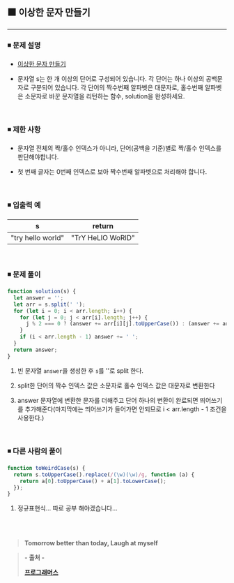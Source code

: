 ## ⬛ 이상한 문자 만들기

---

### ◾ 문제 설명

- [이상한 문자 만들기](https://programmers.co.kr/learn/courses/30/lessons/12930)

- 문자열 s는 한 개 이상의 단어로 구성되어 있습니다.
  각 단어는 하나 이상의 공백문자로 구분되어 있습니다.
  각 단어의 짝수번째 알파벳은 대문자로, 홀수번째 알파벳은 소문자로 바꾼 문자열을 리턴하는 함수, solution을 완성하세요.

<br>

### ◾ 제한 사항

- 문자열 전체의 짝/홀수 인덱스가 아니라, 단어(공백을 기준)별로 짝/홀수 인덱스를 판단해야합니다.

- 첫 번째 글자는 0번째 인덱스로 보아 짝수번째 알파벳으로 처리해야 합니다.

<br>

### ◾ 입출력 예

|         s         |      return       |
| :---------------: | :---------------: |
| "try hello world" | "TrY HeLlO WoRlD" |

<br>

### ◾ 문제 풀이

```javascript
function solution(s) {
  let answer = '';
  let arr = s.split(' ');
  for (let i = 0; i < arr.length; i++) {
    for (let j = 0; j < arr[i].length; j++) {
      j % 2 === 0 ? (answer += arr[i][j].toUpperCase()) : (answer += arr[i][j].toLowerCase());
    }
    if (i < arr.length - 1) answer += ' ';
  }
  return answer;
}
```

1. 빈 문자열 `answer`을 생성한 후 `s`를 ''로 split 한다.

2. split한 단어의 짝수 인덱스 값은 소문자로 홀수 인덱스 값은 대문자로 변환한다

3. answer 문자열에 변환한 문자를 더해주고 단어 하나의 변환이 완료되면 띄어쓰기를 추가해준다(마지막에는 띄어쓰기가 들어가면 안되므로 i < arr.length - 1 조건을 사용한다.)

<br>

### ◾ 다른 사람의 풀이

```javascript
function toWeirdCase(s) {
  return s.toUpperCase().replace(/(\w)(\w)/g, function (a) {
    return a[0].toUpperCase() + a[1].toLowerCase();
  });
}
```

1. 정규표현식... 따로 공부 해야겠습니다...

<br><br>

> **Tomorrow better than today, Laugh at myself**

> **- 출처 -**
>
> **[프로그래머스](https://programmers.co.kr/learn/challenges)**
